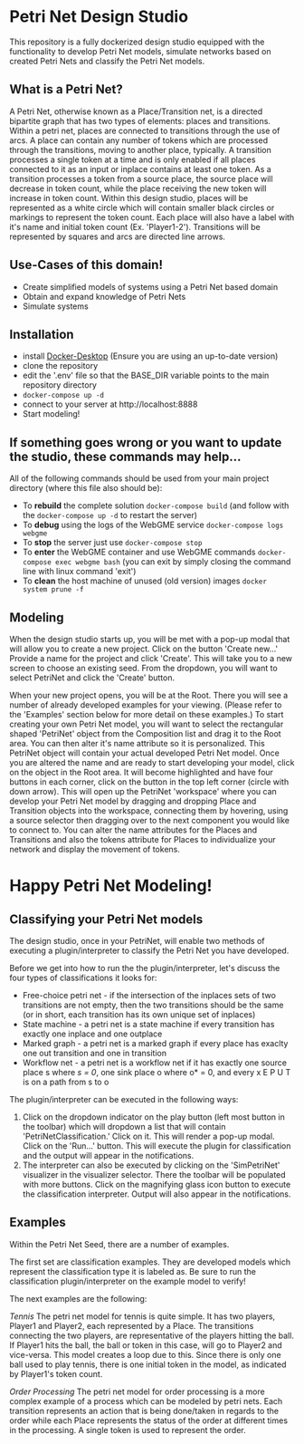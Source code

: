 # Petri Net Design Studio
This repository is a fully dockerized design studio equipped with the functionality to develop Petri Net models, simulate networks based on created Petri Nets and classify the Petri Net models. 

## What is a Petri Net?
A Petri Net, otherwise known as a Place/Transition net, is a directed bipartite graph that has two types of elements: places and transitions. Within a petri net, places are connected to transitions through the use of arcs. A place can contain any number of tokens which are processed through the transitions, moving to another place, typically. A transition processes a single token at a time and is only enabled if all places connected to it as an input or inplace contains at least one token. As a transition processes a token from a source place, the source place will decrease in token count, while the place receiving the new token will increase in token count. Within this design studio, places will be represented as a white circle which will contain smaller black circles or markings to represent the token count. Each place will also have a label with it's name and initial token count (Ex. 'Player1-2'). Transitions will be represented by squares and arcs are directed line arrows. 

## Use-Cases of this domain!
- Create simplified models of systems using a Petri Net based domain
- Obtain and expand knowledge of Petri Nets
- Simulate systems

## Installation
- install [Docker-Desktop](https://www.docker.com/products/docker-desktop) (Ensure you are using an up-to-date version)
- clone the repository
- edit the '.env' file so that the BASE_DIR variable points to the main repository directory
- `docker-compose up -d`
- connect to your server at http://localhost:8888
- Start modeling!

## If something goes wrong or you want to update the studio, these commands may help...
All of the following commands should be used from your main project directory (where this file also should be):
- To **rebuild** the complete solution `docker-compose build` (and follow with the `docker-compose up -d` to restart the server)
- To **debug** using the logs of the WebGME service `docker-compose logs webgme`
- To **stop** the server just use `docker-compose stop`
- To **enter** the WebGME container and use WebGME commands `docker-compose exec webgme bash` (you can exit by simply closing the command line with linux command 'exit') 
- To **clean** the host machine of unused (old version) images `docker system prune -f`

## Modeling
When the design studio starts up, you will be met with a pop-up modal that will allow you to create a new project. Click on the button 'Create new...' Provide a name for the project and click 'Create'. This will take you to a new screen to choose an existing seed. From the dropdown, you will want to select PetriNet and click the 'Create' button. 

When your new project opens, you will be at the Root. There you will see a number of already developed examples for your viewing. (Please refer to the 'Examples' section below for more detail on these examples.) To start creating your own Petri Net model, you will want to select the rectangular shaped 'PetriNet' object from the Composition list and drag it to the Root area. You can then alter it's name attribute so it is personalized. This PetriNet object will contain your actual developed Petri Net model. Once you are altered the name and are ready to start developing your model, click on the object in the Root area. It will become highlighted and have four buttons in each corner, click on the button in the top left corner (circle with down arrow). This will open up the PetriNet 'workspace' where you can develop your Petri Net model by dragging and dropping Place and Transition objects into the workspace, connecting them by hovering, using a source selector then dragging over to the next component you would like to connect to. You can alter the name attributes for the Places and Transitions and also the tokens attribute for Places to individualize your network and display the movement of tokens. 

# Happy Petri Net Modeling!

## Classifying your Petri Net models
The design studio, once in your PetriNet, will enable two methods of executing a plugin/interpreter to classify the Petri Net you have developed. 

Before we get into how to run the the plugin/interpreter, let's discuss the four types of classifications it looks for:
- Free-choice petri net - if the intersection of the inplaces sets of two transitions are not empty, then the two transitions should be the same (or in short, each transition has its own unique set of inplaces)
- State machine - a petri net is a state machine if every transition has exactly one inplace and one outplace
- Marked graph - a petri net is a marked graph if every place has exaclty one out transition and one in transition
- Workflow net - a petri net is a workflow net if it has exactly one source place s where *s = 0*, one sink place o where o* = 0, and every x E P U T is on a path from s to o

The plugin/interpreter can be executed in the following ways:
1. Click on the dropdown indicator on the play button (left most button in the toolbar) which will dropdown a list that will contain 'PetriNetClassification.' Click on it. This will render a pop-up modal. Click on the 'Run...' button. This will execute the plugin for classification and the output will appear in the notifications. 
2. The interpreter can also be executed by clicking on the 'SimPetriNet' visualizer in the visualizer selector. There the toolbar will be populated with more buttons. Click on the magnifying glass icon button to execute the classification interpreter. Output will also appear in the notifications. 

## Examples
Within the Petri Net Seed, there are a number of examples. 

The first set are classification examples. They are developed models which represent the classification type it is labeled as. Be sure to run the classification plugin/interpreter on the example model to verify! 

The next examples are the following:

*Tennis*
The petri net model for tennis is quite simple. It has two players, Player1 and Player2, each represented by a Place. The transitions connecting the two players, are representative of the players hitting the ball. If Player1 hits the ball, the ball or token in this case, will go to Player2 and vice-versa. This model creates a loop due to this. Since there is only one ball used to play tennis, there is one initial token in the model, as indicated by Player1's token count. 

*Order Processing*
The petri net model for order processing is a more complex example of a process which can be modeled by petri nets. Each transition represents an action that is being done/taken in regards to the order while each Place represents the status of the order at different times in the processing. A single token is used to represent the order. 
